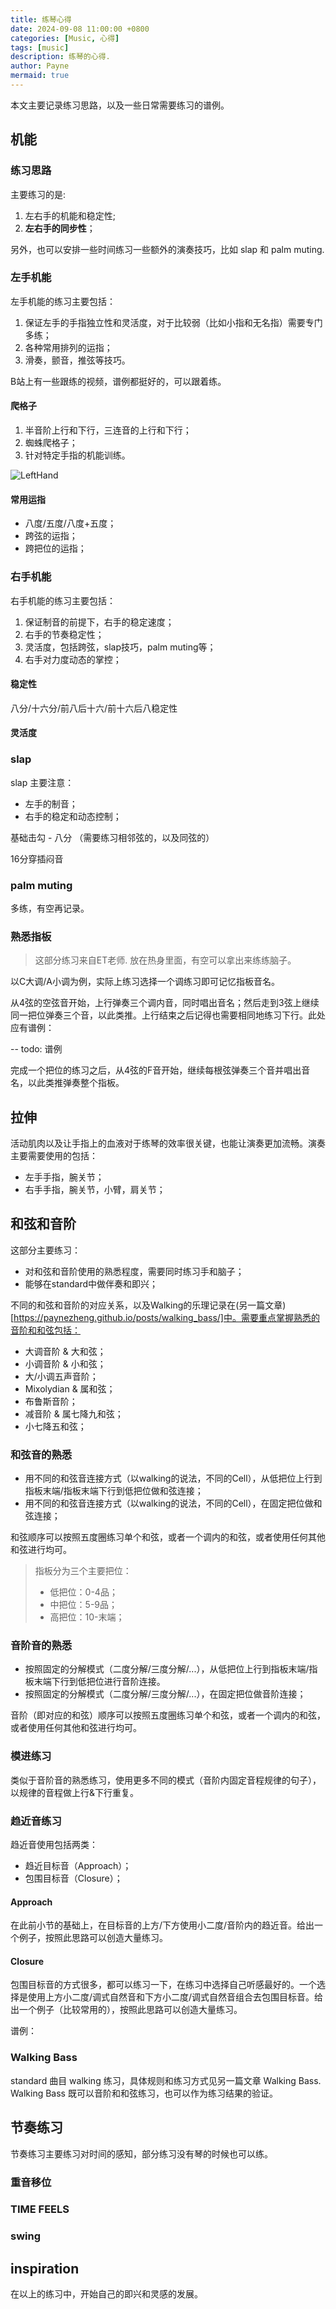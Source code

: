 ```yaml
---
title: 练琴心得
date: 2024-09-08 11:00:00 +0800
categories: [Music, 心得]
tags: [music]      
description: 练琴的心得.
author: Payne
mermaid: true
---
```


本文主要记录练习思路，以及一些日常需要练习的谱例。

## 机能

### 练习思路

主要练习的是:
1. 左右手的机能和稳定性;
2. **左右手的同步性**；

另外，也可以安排一些时间练习一些额外的演奏技巧，比如 slap 和 palm muting.

### 左手机能

左手机能的练习主要包括：
1. 保证左手的手指独立性和灵活度，对于比较弱（比如小指和无名指）需要专门多练；
2. 各种常用排列的运指；
3. 滑奏，颤音，推弦等技巧。

B站上有一些跟练的视频，谱例都挺好的，可以跟着练。

#### 爬格子

1. 半音阶上行和下行，三连音的上行和下行；
2. 蜘蛛爬格子；
3. 针对特定手指的机能训练。

![LeftHand](/assets/img/posts/2024-09-08-practice/1_LeftHand.png)

#### 常用运指

- 八度/五度/八度+五度；
- 跨弦的运指；
- 跨把位的运指；

### 右手机能

右手机能的练习主要包括：
1. 保证制音的前提下，右手的稳定速度；
2. 右手的节奏稳定性；
3. 灵活度，包括跨弦，slap技巧，palm muting等；
4. 右手对力度动态的掌控；

#### 稳定性

八分/十六分/前八后十六/前十六后八稳定性

#### 灵活度

### slap

slap 主要注意：
- 左手的制音；
- 右手的稳定和动态控制；

基础击勾 - 八分 （需要练习相邻弦的，以及同弦的）

16分穿插闷音

### palm muting

多练，有空再记录。

### 熟悉指板

> 这部分练习来自ET老师. 放在热身里面，有空可以拿出来练练脑子。

以C大调/A小调为例，实际上练习选择一个调练习即可记忆指板音名。

从4弦的空弦音开始，上行弹奏三个调内音，同时唱出音名；然后走到3弦上继续同一把位弹奏三个音，以此类推。上行结束之后记得也需要相同地练习下行。此处应有谱例：

-- todo: 谱例

完成一个把位的练习之后，从4弦的F音开始，继续每根弦弹奏三个音并唱出音名，以此类推弹奏整个指板。

<!-- ## 和弦练习

主要关注双音和三和弦(DIADS & TRIADS )的练习，另外也可以了解下点弦的用法。

双音/和弦/点弦的演奏方式我基本没用过，空着先，有空再整理。 -->

<!-- 吉他的话需要多练。 -->

## 拉伸

活动肌肉以及让手指上的血液对于练琴的效率很关键，也能让演奏更加流畅。演奏主要需要使用的包括：
- 左手手指，腕关节；
- 右手手指，腕关节，小臂，肩关节；

## 和弦和音阶

这部分主要练习：
- 对和弦和音阶使用的熟悉程度，需要同时练习手和脑子；
- 能够在standard中做伴奏和即兴；

不同的和弦和音阶的对应关系，以及Walking的乐理记录在(另一篇文章)[https://paynezheng.github.io/posts/walking_bass/]中。需要重点掌握熟悉的音阶和和弦包括：
- 大调音阶 & 大和弦；
- 小调音阶 & 小和弦；
- 大/小调五声音阶；
- Mixolydian & 属和弦；
- 布鲁斯音阶；
- 减音阶 & 属七降九和弦；
- 小七降五和弦；

### 和弦音的熟悉

- 用不同的和弦音连接方式（以walking的说法，不同的Cell），从低把位上行到指板末端/指板末端下行到低把位做和弦连接；
- 用不同的和弦音连接方式（以walking的说法，不同的Cell），在固定把位做和弦连接；

和弦顺序可以按照五度圈练习单个和弦，或者一个调内的和弦，或者使用任何其他和弦进行均可。

> 指板分为三个主要把位：
> - 低把位：0-4品；
> - 中把位：5-9品；
> - 高把位：10-末端；

### 音阶音的熟悉

- 按照固定的分解模式（二度分解/三度分解/...），从低把位上行到指板末端/指板末端下行到低把位进行音阶连接。
- 按照固定的分解模式（二度分解/三度分解/...），在固定把位做音阶连接；

音阶（即对应的和弦）顺序可以按照五度圈练习单个和弦，或者一个调内的和弦，或者使用任何其他和弦进行均可。

### 模进练习

类似于音阶音的熟悉练习，使用更多不同的模式（音阶内固定音程规律的句子），以规律的音程做上行&下行重复。

### 趋近音练习

趋近音使用包括两类：
- 趋近目标音（Approach）；
- 包围目标音（Closure）；

#### Approach

在此前小节的基础上，在目标音的上方/下方使用小二度/音阶内的趋近音。给出一个例子，按照此思路可以创造大量练习。

#### Closure 

包围目标音的方式很多，都可以练习一下，在练习中选择自己听感最好的。一个选择是使用上方小二度/调式自然音和下方小二度/调式自然音组合去包围目标音。给出一个例子（比较常用的），按照此思路可以创造大量练习。

谱例：

### Walking Bass

standard 曲目 walking 练习，具体规则和练习方式见另一篇文章 Walking Bass. Walking Bass 既可以音阶和和弦练习，也可以作为练习结果的验证。

## 节奏练习

节奏练习主要练习对时间的感知，部分练习没有琴的时候也可以练。

### 重音移位

### TIME FEELS

### swing

## inspiration

在以上的练习中，开始自己的即兴和灵感的发展。